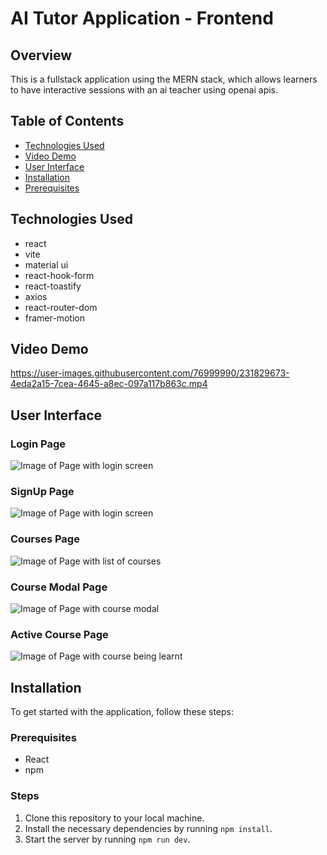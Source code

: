 # AI Tutor Application - Frontend

## Overview
This is a fullstack application using the MERN stack, which allows learners to have interactive sessions with an ai teacher using openai apis.

## Table of Contents
- [Technologies Used](#technologies-used)
- [Video Demo](#video-demo)
- [User Interface](#user-interface)
- [Installation](#installation)
- [Prerequisites](#prerequisites)

## Technologies Used
- react
- vite
- material ui
- react-hook-form
- react-toastify
- axios
- react-router-dom
- framer-motion

## Video Demo
https://user-images.githubusercontent.com/76999990/231829673-4eda2a15-7cea-4645-a8ec-097a117b863c.mp4

## User Interface

### Login Page 
![Image of Page with login screen](https://i.ibb.co/9q5f5v9/login.jpg)

### SignUp Page 
![Image of Page with login screen](https://i.ibb.co/zHWqsfC/Register.jpg)

### Courses Page 
![Image of Page with list of courses](https://i.ibb.co/M5Cn3jp/courses.jpg)

### Course Modal Page
![Image of Page with course modal](https://user-images.githubusercontent.com/76999990/233702320-d256ef67-f862-4611-a3c8-ea63578a9e64.JPG)

### Active Course Page
![Image of Page with course being learnt](https://i.ibb.co/VCNdPpp/Learn-Course.jpg)

## Installation

To get started with the application, follow these steps:

### Prerequisites
- React
- npm

### Steps
1. Clone this repository to your local machine.
2. Install the necessary dependencies by running `npm install`.
3. Start the server by running `npm run dev`.

